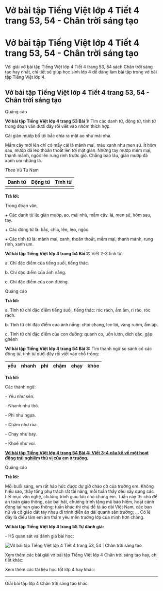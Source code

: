 # Vở bài tập Tiếng Việt lớp 4 Tiết 4 trang 53, 54 - Chân trời sáng tạo

# Vở bài tập Tiếng Việt lớp 4 Tiết 4 trang 53, 54 - Chân trời sáng tạo

Với giải vở bài tập Tiếng Việt lớp 4 Tiết 4 trang 53, 54 sách Chân trời sáng tạo hay nhất, chi tiết sẽ giúp học sinh lớp 4 dễ dàng làm bài tập trong vở bài tập Tiếng Việt lớp 4.

## Vở bài tập Tiếng Việt lớp 4 Tiết 4 trang 53, 54 - Chân trời sáng tạo

Quảng cáo

**Vở bài tập Tiếng Việt lớp 4 trang 53 Bài 1:** Tìm các danh từ, động từ, tính từ trong đoạn văn dưới đây rồi viết vào nhóm thích hợp.

Cái giàn mướp bố tôi bắc chìa ra mặt ao như mái nhà.

Mầm cây mới lên chỉ có mấy cái lá mảnh mai, màu xanh như men sứ. Ít hôm sau, mướp đã leo thoăn thoắt lên tới mặt giàn. Những tay mướp mềm mại, thanh mảnh, ngóc lên rung rinh trước gió. Chẳng bao lâu, giàn mướp đã xanh um những lá.

_Theo_ Vũ Tú Nam

**Danh từ** | **Động từ** | **Tính từ**  
---|---|---  
|  |   
  
**Trả lời:**

Trong đoạn văn,

\+ Các danh từ là: giàn mướp, ao, mái nhà, mầm cây, lá, men sứ, hôm sau, tay.

\+ Các động từ là: bắc, chìa, lên, leo, ngóc.

\+ Các tính từ là: mảnh mai, xanh, thoăn thoắt, mềm mại, thanh mảnh, rung rinh, xanh um.

**Vở bài tập Tiếng Việt lớp 4 trang 54 Bài 2:** Viết 2-3 tính từ:

a. Chỉ đặc điểm của tiếng suối, tiếng thác.

b. Chỉ đặc điểm của ánh nắng.

c. Chỉ đặc điểm của con đường.

Quảng cáo

**Trả lời:**

a. Tính từ chỉ đặc điểm tiếng suối, tiếng thác: róc rách, ầm ầm, rì rào, róc rách.

b. Tính từ chỉ đặc điểm của ánh nắng: chói chang, len lói, vàng ruộm, ấm áp.

c. Tính từ chỉ đặc điểm của con đường: quanh co, uốn lượn, dích dắc, gập ghềnh

**Vở bài tập Tiếng Việt lớp 4 trang 54 Bài 3:** Tìm thành ngữ so sánh có các động từ, tính từ dưới đây rồi viết vào chỗ trống:

yếu | nhanh | phi | chậm | chạy | khỏe  
---|---|---|---|---|---  
  
**Trả lời:**

Các thành ngữ:

\- Yếu như sên.

\- Nhanh như thỏ.

\- Phi như ngựa.

\- Chậm như rùa.

\- Chạy như bay.

\- Khoẻ như voi.

[**Vở bài tập Tiếng Việt lớp 4 trang 54 Bài 4:** **Viết 3-4 câu kể về một hoạt động trải nghiệm thú vị của em ở trường.**](https://vietjack.com/vbt-tieng-viet-4-ct/viet-3-4-cau-ke-ve-mot-hoat-dong-trai-nghiem-vm.jsp)

Quảng cáo

**Trả lời:**

Mỗi buổi sáng, em rất háo hức được dự giờ chào cờ của trường em. Không hiểu sao, thầy tổng phụ trách rất tài năng, mỗi tuần thầy đều xây dựng các tiết mục văn nghệ, chương trình giao lưu cho chúng em. Tuần này thì chủ đề an toàn giao thông, các bài hát, chương trình tặng mũ bảo hiểm, hoạt cảnh đóng tai nạn giao thông; tuần khác thì chủ đề tà áo dài Việt Nam, các bạn nữ và cô giáo dắt tay nhau đi trình diễn áo dài quanh sân trường; … Có lẽ đây là điều làm em âm thầm yêu mến trường lớp của mình hơn chăng.

**Vở bài tập Tiếng Việt lớp 4 trang 55 Tự đánh giá:**

\- HS quan sát và đánh giá bài học:

![Vở bài tập Tiếng Việt lớp 4 Tiết 4 trang 53, 54 | Chân trời sáng tạo](https://vietjack.com/vbt-tieng-viet-4-ct/images/tiet-4-trang-53-54-188358.PNG)

Xem thêm các bài giải vở bài tập Tiếng Việt lớp 4 Chân trời sáng tạo hay, chi tiết khác:

Xem thêm các tài liệu học tốt lớp 4 hay khác:

* * *

Giải bài tập lớp 4 Chân trời sáng tạo khác
